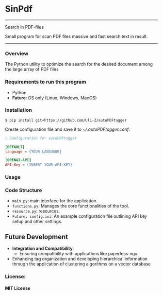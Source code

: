 # SinPdf 
____
Search in PDF-files

Small program for scan PDF files massive and fast search 
text in result.
____
### Overview
The Python utility to optimize the search for the desired 
document among the large array of PDF files

### Requirements to run this program
- Python
- **Future**: OS only (Linux, Windows, MacOS)

### Installation
 ```shell
$ pip install git+https://github.com/Uli-Z/autoPDFtagger
```

Create configuration file and save it to *~/.autoPDFtagger.conf*: 
```ini
; Configuration for autoPDFtagger

[DEFAULT]
language = {YOUR LANGUAGE}

[OPENAI-API]
API-Key = {INSERT YOUR API-KEY}
```
### Usage

### Code Structure

- `main.py`: main interface for the application.
- `functions.py`: Manages the core functionalities of the tool.
- `resource.py`: resources.
- `Future: config.ini`: An example configuration file outlining API key setup and other settings.

## Future Development
- **Integration and Compatibility**:
  - Ensuring compatibility with applications like paperless-ngx.
- Enhancing tag organization and developing hierarchical information through the application of clustering algorithms on a vector database

### License:
#### MIT License

